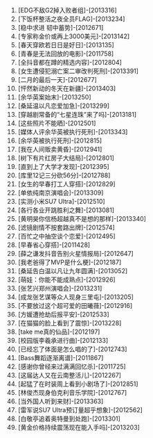
1. [EDG不敌G2掉入败者组]-[2013316]
1. [下饭杯整活之夜全员FLAG]-[2013234]
1. [稳中求进 韧中蓄势]-[2012671]
1. [专家称金价或再上3000美元]-[2013142]
1. [春天穿欧若日日是好日]-[2013135]
1. [青春是无法回放的电影]-[2011758]
1. [全抖音都在蹲的精选内容]-[2012804]
1. [女生遭侵犯溺亡案二审改判死刑]-[2013391]
1. [二月的最后一天]-[2012677]
1. [怦然新动的冬天在新疆]-[2013403]
1. [余华英案始末]-[2013250]
1. [桑延温以凡恋爱加急]-[2013299]
1. [穿越剧常备的“七星连珠”来了吗]-[2013181]
1. [这些照片不能晒]-[2012501]
1. [媒体人评余华英被执行死刑]-[2013343]
1. [余华英被执行死刑]-[2012815]
1. [我在人间贩卖黄昏]-[2012941]
1. [树下有片红房子大结局]-[2012801]
1. [直到上了大学才发现]-[2012395]
1. [库里12记三分砍56分]-[2012788]
1. [女生的早春打工人穿搭]-[2012829]
1. [单依纯南京演唱会]-[2013309]
1. [实测小米SU7 Ultra]-[2012510]
1. [各行各业开跳胜利之舞]-[2013081]
1. [黄明昊你信杨超越真不是想的那样]-[2013340]
1. [滤镜剧情不按套路出牌]-[2012574]
1. [百忙之中抽空谈个恋爱]-[2012495]
1. [早春省心穿搭]-[2011428]
1. [薛之谦发抖音告别火星情报局]-[2012647]
1. [我老爸得了MVP是什么梗]-[2012187]
1. [桑延告白温以凡让九年圆满]-[2013052]
1. [萌娃：你能不能成熟点]-[2012926]
1. [张艺兴郑州演唱会]-[2013231]
1. [成龙张艺谋等众人现身三里屯]-[2013205]
1. [不要放过这个超可爱的田曦薇]-[2012916]
1. [方媛遭抢劫后报平安]-[2012533]
1. [在猫猫的脸上看到了震惊]-[2013228]
1. [take me真的仙品]-[2012197]
1. [校园版李羲承进行曲]-[2012133]
1. [已经忘了体面是怎么唱的了]-[2012743]
1. [Bass舞蹈逐渐离谱]-[2011867]
1. [感谢你曾经来过满满回忆杀]-[2011725]
1. [这届达人又在云南整活儿]-[2012267]
1. [起猛了在时装周上看到小剧场了]-[2012851]
1. [林俊杰现身伯克利音乐学院]-[2012767]
1. [当外国人听到来财]-[2013363]
1. [雷军说SU7 Ultra预订量超乎想象]-[2012562]
1. [白敬亭追着奥特曼到处跑]-[2013301]
1. [黄金价格持续震荡现在能入手吗]-[2013203]